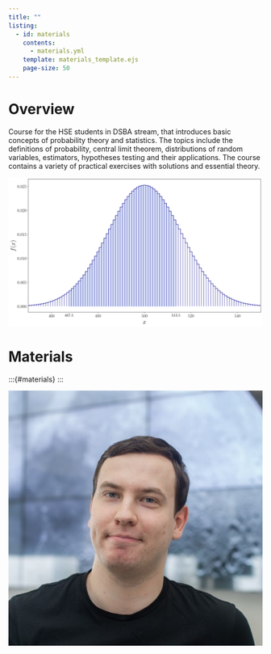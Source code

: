 ```yaml
---
title: ""
listing:
  - id: materials
    contents: 
      - materials.yml
    template: materials_template.ejs
    page-size: 50
---
```


# Overview

Course for the HSE students in DSBA stream, that introduces basic concepts of probability theory and statistics. The topics include the definitions of probability, central limit theorem, distributions of random variables, estimators, hypotheses testing and their applications. The course contains a variety of practical exercises with solutions and essential theory.

![](cc.svg)

# Materials
:::{#materials}
:::

![Instructor: Anton Afanasev, PhD](photo.jpg)